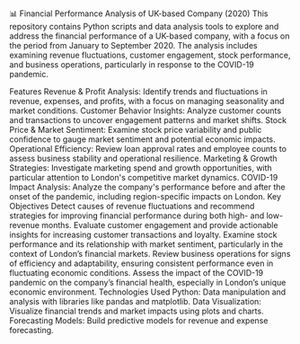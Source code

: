 📊 Financial Performance Analysis of UK-based Company (2020)
This repository contains Python scripts and data analysis tools to explore and address the financial performance of a UK-based company, with a focus on the period from January to September 2020. The analysis includes examining revenue fluctuations, customer engagement, stock performance, and business operations, particularly in response to the COVID-19 pandemic.

Features
Revenue & Profit Analysis: Identify trends and fluctuations in revenue, expenses, and profits, with a focus on managing seasonality and market conditions.
Customer Behavior Insights: Analyze customer counts and transactions to uncover engagement patterns and market shifts.
Stock Price & Market Sentiment: Examine stock price variability and public confidence to gauge market sentiment and potential economic impacts.
Operational Efficiency: Review loan approval rates and employee counts to assess business stability and operational resilience.
Marketing & Growth Strategies: Investigate marketing spend and growth opportunities, with particular attention to London's competitive market dynamics.
COVID-19 Impact Analysis: Analyze the company's performance before and after the onset of the pandemic, including region-specific impacts on London.
Key Objectives
Detect causes of revenue fluctuations and recommend strategies for improving financial performance during both high- and low-revenue months.
Evaluate customer engagement and provide actionable insights for increasing customer transactions and loyalty.
Examine stock performance and its relationship with market sentiment, particularly in the context of London’s financial markets.
Review business operations for signs of efficiency and adaptability, ensuring consistent performance even in fluctuating economic conditions.
Assess the impact of the COVID-19 pandemic on the company’s financial health, especially in London’s unique economic environment.
Technologies Used
Python: Data manipulation and analysis with libraries like pandas and matplotlib.
Data Visualization: Visualize financial trends and market impacts using plots and charts.
Forecasting Models: Build predictive models for revenue and expense forecasting.
